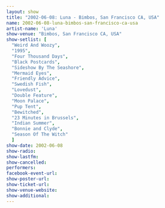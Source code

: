 ```yaml
---
layout: show
title: "2002-06-08: Luna - Bimbos, San Francisco CA, USA"
name: 2002-06-08-luna-bimbos-san-francisco-ca-usa
artist-name: 'Luna'
show-venue: "Bimbos, San Francisco CA, USA"
show-setlist: [
  "Weird And Woozy",
  "1995",
  "Four Thousand Days",
  "Black Postcards",
  "Sideshow By The Seashore",
  "Mermaid Eyes",
  "Friendly Advice",
  "Swedish Fish",
  "Lovedust",
  "Double Feature",
  "Moon Palace",
  "Pup Tent",
  "Bewitched",
  "23 Minutes in Brussels",
  "Indian Summer",
  "Bonnie and Clyde",
  "Season Of The Witch"
  ]
show-date: 2002-06-08
show-radio: 
show-lastfm: 
show-cancelled: 
performers: 
facebook-event-url: 
show-poster-url: 
show-ticket-url: 
show-venue-website: 
show-additional: 
---
```


